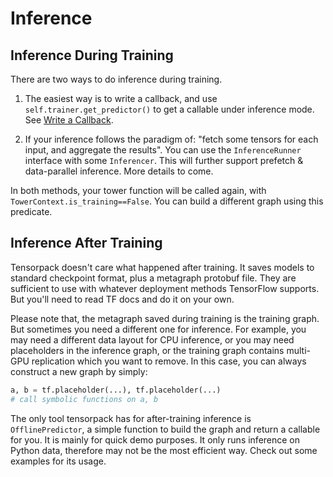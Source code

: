 
# Inference

## Inference During Training

There are two ways to do inference during training.

1. The easiest way is to write a callback, and use
  `self.trainer.get_predictor()` to get a callable under inference mode.
	See [Write a Callback](extend/callback.html).

2. If your inference follows the paradigm of:
	"fetch some tensors for each input, and aggregate the results".
	You can use the `InferenceRunner` interface with some `Inferencer`.
	This will further support prefetch & data-parallel inference.
	More details to come.

In both methods, your tower function will be called again, with `TowerContext.is_training==False`.
You can build a different graph using this predicate.

## Inference After Training

Tensorpack doesn't care what happened after training.
It saves models to standard checkpoint format, plus a metagraph protobuf file.
They are sufficient to use with whatever deployment methods TensorFlow supports.
But you'll need to read TF docs and do it on your own.

Please note that, the metagraph saved during training is the training graph.
But sometimes you need a different one for inference.
For example, you may need a different data layout for CPU inference,
or you may need placeholders in the inference graph, or the training graph contains multi-GPU replication
which you want to remove.
In this case, you can always construct a new graph by simply:
```python
a, b = tf.placeholder(...), tf.placeholder(...)
# call symbolic functions on a, b
```

The only tool tensorpack has for after-training inference is `OfflinePredictor`,
a simple function to build the graph and return a callable for you.
It is mainly for quick demo purposes.
It only runs inference on Python data, therefore may not be the most efficient way.
Check out some examples for its usage.
